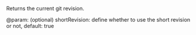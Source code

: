 Returns the current git revision.

@param: (optional) shortRevision: define whether to use the short revision or not, default: true